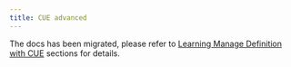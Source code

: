 ```yaml
---
title: CUE advanced
---
```


The docs has been migrated, please refer to [Learning Manage Definition with CUE](./basic.md) sections for details.